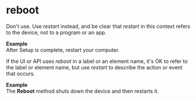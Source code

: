 # reboot

Don't use. Use *restart* instead, and be clear that *restart* in this context refers to the device, not to a program or an app.

**Example**  
After Setup is complete, restart your computer.

If the UI or API uses *reboot* in a label or an element name, it's OK to refer to the label or element name, but use *restart* to describe the action or event that occurs.

**Example**  
The **Reboot** method shuts down the device and then restarts it.
